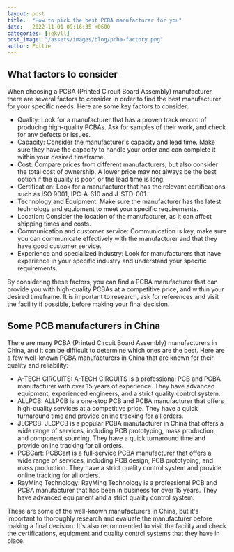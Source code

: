 ```yaml
---
layout: post
title:  "How to pick the best PCBA manufacturer for you"
date:   2022-11-01 09:16:35 +0600
categories: [jekyll]
post_image: "/assets/images/blog/pcba-factory.png"
author: Pottie
---
```


## What factors to consider

When choosing a PCBA (Printed Circuit Board Assembly) manufacturer, there are several factors to consider in order to find the best manufacturer for your specific needs. Here are some key factors to consider:

* Quality: Look for a manufacturer that has a proven track record of producing high-quality PCBAs. Ask for samples of their work, and check for any defects or issues.
* Capacity: Consider the manufacturer's capacity and lead time. Make sure they have the capacity to handle your order and can complete it within your desired timeframe.
* Cost: Compare prices from different manufacturers, but also consider the total cost of ownership. A lower price may not always be the best option if the quality is poor, or the lead time is long.
* Certification: Look for a manufacturer that has the relevant certifications such as ISO 9001, IPC-A-610 and J-STD-001.
* Technology and Equipment: Make sure the manufacturer has the latest technology and equipment to meet your specific requirements.
* Location: Consider the location of the manufacturer, as it can affect shipping times and costs.
* Communication and customer service: Communication is key, make sure you can communicate effectively with the manufacturer and that they have good customer service.
* Experience and specialized industry: Look for manufacturers that have experience in your specific industry and understand your specific requirements.

By considering these factors, you can find a PCBA manufacturer that can provide you with high-quality PCBAs at a competitive price, and within your desired timeframe. It is important to research, ask for references and visit the facility if possible, before making your final decision.

## Some PCB manufacturers in China

There are many PCBA (Printed Circuit Board Assembly) manufacturers in China, and it can be difficult to determine which ones are the best. Here are a few well-known PCBA manufacturers in China that are known for their quality and reliability:

* A-TECH CIRCUITS: A-TECH CIRCUITS is a professional PCB and PCBA manufacturer with over 15 years of experience. They have advanced equipment, experienced engineers, and a strict quality control system.
* ALLPCB: ALLPCB is a one-stop PCB and PCBA manufacturer that offers high-quality services at a competitive price. They have a quick turnaround time and provide online tracking for all orders.
* JLCPCB: JLCPCB is a popular PCBA manufacturer in China that offers a wide range of services, including PCB prototyping, mass production, and component sourcing. They have a quick turnaround time and provide online tracking for all orders.
* PCBCart: PCBCart is a full-service PCBA manufacturer that offers a wide range of services, including PCB design, PCB prototyping, and mass production. They have a strict quality control system and provide online tracking for all orders.
* RayMing Technology: RayMing Technology is a professional PCB and PCBA manufacturer that has been in business for over 15 years. They have advanced equipment and a strict quality control system.

These are some of the well-known manufacturers in China, but it's important to thoroughly research and evaluate the manufacturer before making a final decision. It's also recommended to visit the facility and check the certifications, equipment and quality control systems that they have in place.
